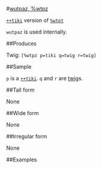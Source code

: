 #[wutpaz, %wtpz](#wtpz)

[`++tiki`]() version of [`%wtpt`]()

`wutpaz` is used internally.

##Produces

Twig: `[%wtpz p=tiki q=twig r=twig]`

##Sample

`p` is a [`++tiki`]().
`q` and `r` are [twig]()s.

##Tall form

None

##Wide form

None

##Irregular form

None

##Examples



